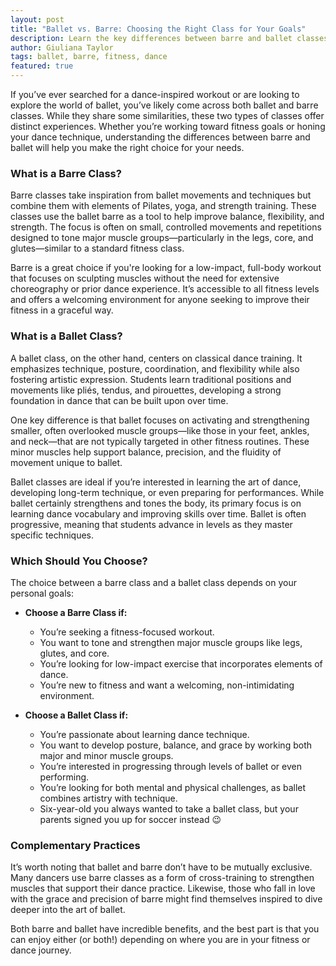 ```yaml
---
layout: post  
title: "Ballet vs. Barre: Choosing the Right Class for Your Goals"
description: Learn the key differences between barre and ballet classes, and when each is the right choice for your fitness or dance journey.  
author: Giuliana Taylor  
tags: ballet, barre, fitness, dance
featured: true
---
```


If you’ve ever searched for a dance-inspired workout or are looking to explore the world of ballet, you’ve likely come across both ballet and barre classes. While they share some similarities, these two types of classes offer distinct experiences. Whether you’re working toward fitness goals or honing your dance technique, understanding the differences between barre and ballet will help you make the right choice for your needs.

### **What is a Barre Class?**

Barre classes take inspiration from ballet movements and techniques but combine them with elements of Pilates, yoga, and strength training. These classes use the ballet barre as a tool to help improve balance, flexibility, and strength. The focus is often on small, controlled movements and repetitions designed to tone major muscle groups—particularly in the legs, core, and glutes—similar to a standard fitness class.

Barre is a great choice if you're looking for a low-impact, full-body workout that focuses on sculpting muscles without the need for extensive choreography or prior dance experience. It’s accessible to all fitness levels and offers a welcoming environment for anyone seeking to improve their fitness in a graceful way.

### **What is a Ballet Class?**

A ballet class, on the other hand, centers on classical dance training. It emphasizes technique, posture, coordination, and flexibility while also fostering artistic expression. Students learn traditional positions and movements like pliés, tendus, and pirouettes, developing a strong foundation in dance that can be built upon over time.

One key difference is that ballet focuses on activating and strengthening smaller, often overlooked muscle groups—like those in your feet, ankles, and neck—that are not typically targeted in other fitness routines. These minor muscles help support balance, precision, and the fluidity of movement unique to ballet.

Ballet classes are ideal if you’re interested in learning the art of dance, developing long-term technique, or even preparing for performances. While ballet certainly strengthens and tones the body, its primary focus is on learning dance vocabulary and improving skills over time. Ballet is often progressive, meaning that students advance in levels as they master specific techniques.

### **Which Should You Choose?**

The choice between a barre class and a ballet class depends on your personal goals:

- **Choose a Barre Class if:**
    - You’re seeking a fitness-focused workout.
    - You want to tone and strengthen major muscle groups like legs, glutes, and core.
    - You’re looking for low-impact exercise that incorporates elements of dance.
    - You’re new to fitness and want a welcoming, non-intimidating environment.

- **Choose a Ballet Class if:**
    - You’re passionate about learning dance technique.
    - You want to develop posture, balance, and grace by working both major and minor muscle groups.
    - You’re interested in progressing through levels of ballet or even performing.
    - You’re looking for both mental and physical challenges, as ballet combines artistry with technique.
    - Six-year-old you always wanted to take a ballet class, but your parents signed you up for soccer instead 😉

### **Complementary Practices**

It’s worth noting that ballet and barre don’t have to be mutually exclusive. Many dancers use barre classes as a form of cross-training to strengthen muscles that support their dance practice. Likewise, those who fall in love with the grace and precision of barre might find themselves inspired to dive deeper into the art of ballet.

Both barre and ballet have incredible benefits, and the best part is that you can enjoy either (or both!) depending on where you are in your fitness or dance journey.

